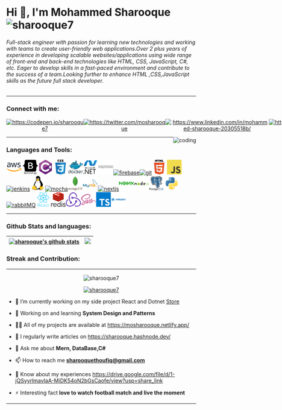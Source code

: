 # Hi 👋, I'm Mohammed Sharooque ![sharooque7](https://komarev.com/ghpvc/?username=sharooque7&label=Profile%20views&color=0e75b6&style=flat)

###### Full-stack engineer with passion for learning new technologies and working with teams to create user-friendly web applications.Over 2 plus years of experience in developing scalable websites/applications using wide range of front-end and back-end technologies like HTML, CSS, JavaScript, C#, etc. Eager to develop skills in a fast-paced environment and contribute to the success of a team.Looking further to enhance HTML ,CSS,JavaScript skills as the future full stack developer.

* * *

<h3 align="left">Connect with me:</h3>
<p align="center" style="display:flex;justify-content:space-between">
<a href="https://codepen.io/https://codepen.io/sharooque7" target="blank"><img align="center" src="https://raw.githubusercontent.com/rahuldkjain/github-profile-readme-generator/master/src/images/icons/Social/codepen.svg" alt="https://codepen.io/sharooque7" height="30" width="40" /></a>
<a href="https://twitter.com/https://twitter.com/mosharooque" target="blank"><img align="center" src="https://raw.githubusercontent.com/rahuldkjain/github-profile-readme-generator/master/src/images/icons/Social/twitter.svg" alt="https://twitter.com/mosharooque" height="30" width="40" /></a>
<a href="https://linkedin.com/in/https://www.linkedin.com/in/mohammed-sharooque-20305518b/" target="blank"><img align="center" src="https://raw.githubusercontent.com/rahuldkjain/github-profile-readme-generator/master/src/images/icons/Social/linked-in-alt.svg" alt="https://www.linkedin.com/in/mohammed-sharooque-20305518b/" height="30" width="40" /></a>
<a href="https://stackoverflow.com/users/https://stackoverflow.com/users/10872378/sharooque" target="blank"><img align="center" src="https://raw.githubusercontent.com/rahuldkjain/github-profile-readme-generator/master/src/images/icons/Social/stack-overflow.svg" alt="https://stackoverflow.com/users/10872378/sharooque" height="30" width="40" /></a>
<a href="https://hashnode.com/https://sharooque.hashnode.dev¯" target="blank"><img align="center" src="https://raw.githubusercontent.com/rahuldkjain/github-profile-readme-generator/master/src/images/icons/Social/hashnode.svg" alt="https://sharooque.hashnode.dev¯" height="30" width="40" /></a>
<a href="https://www.leetcode.com/https://leetcode.com/sharooque7/" target="blank"><img align="center" src="https://raw.githubusercontent.com/rahuldkjain/github-profile-readme-generator/master/src/images/icons/Social/leet-code.svg" alt="https://leetcode.com/sharooque7/" height="30" width="40" /></a>
</p>

<img align="right" alt="coding" max-width="400" max-height="400" src="https://mir-s3-cdn-cf.behance.net/project_modules/max_1200/06f21a161921919.63cd7887d0a70.gif" class="jop-noMdConv"> 

<hr/>


<h3 align="left">Languages and Tools:</h3>

[<img src="https://raw.githubusercontent.com/devicons/devicon/master/icons/amazonwebservices/amazonwebservices-original-wordmark.svg" alt="aws" width="40" height="40" class="jop-noMdConv">](https://aws.amazon.com) [<img src="https://raw.githubusercontent.com/devicons/devicon/master/icons/bootstrap/bootstrap-plain-wordmark.svg" alt="bootstrap" width="40" height="40" class="jop-noMdConv">](https://getbootstrap.com)[<img src="https://raw.githubusercontent.com/devicons/devicon/master/icons/csharp/csharp-original.svg" alt="csharp" width="40" height="40" class="jop-noMdConv">](https://www.w3schools.com/cs/)[<img src="https://raw.githubusercontent.com/devicons/devicon/master/icons/css3/css3-original-wordmark.svg" alt="css3" width="40" height="40" class="jop-noMdConv">](https://www.w3schools.com/css/)[<img src="https://raw.githubusercontent.com/devicons/devicon/master/icons/docker/docker-original-wordmark.svg" alt="docker" width="40" height="40" class="jop-noMdConv">](https://www.docker.com/)[<img src="https://raw.githubusercontent.com/devicons/devicon/master/icons/dot-net/dot-net-original-wordmark.svg" alt="dotnet" width="40" height="40" class="jop-noMdConv">](https://dotnet.microsoft.com/)[<img src="https://raw.githubusercontent.com/devicons/devicon/master/icons/express/express-original-wordmark.svg" alt="express" width="40" height="40" class="jop-noMdConv">](https://expressjs.com)[<img src="https://www.vectorlogo.zone/logos/firebase/firebase-icon.svg" alt="firebase" width="40" height="40" class="jop-noMdConv">](https://firebase.google.com/)[<img src="https://www.vectorlogo.zone/logos/git-scm/git-scm-icon.svg" alt="git" width="40" height="40" class="jop-noMdConv">](https://git-scm.com/)[<img src="https://raw.githubusercontent.com/devicons/devicon/master/icons/html5/html5-original-wordmark.svg" alt="html5" width="40" height="40" class="jop-noMdConv">](https://www.w3.org/html/)[<img src="https://raw.githubusercontent.com/devicons/devicon/master/icons/javascript/javascript-original.svg" alt="javascript" width="40" height="40" class="jop-noMdConv">](https://developer.mozilla.org/en-US/docs/Web/JavaScript)[<img src="https://www.vectorlogo.zone/logos/jenkins/jenkins-icon.svg" alt="jenkins" width="40" height="40" class="jop-noMdConv">](https://www.jenkins.io)[<img src="https://raw.githubusercontent.com/devicons/devicon/master/icons/linux/linux-original.svg" alt="linux" width="40" height="40" class="jop-noMdConv">](https://www.linux.org/)[<img src="https://www.vectorlogo.zone/logos/mochajs/mochajs-icon.svg" alt="mocha" width="40" height="40" class="jop-noMdConv">](https://mochajs.org)[<img src="https://raw.githubusercontent.com/devicons/devicon/master/icons/mongodb/mongodb-original-wordmark.svg" alt="mongodb" width="40" height="40" class="jop-noMdConv">](https://www.mongodb.com/)[<img src="https://raw.githubusercontent.com/devicons/devicon/master/icons/mysql/mysql-original-wordmark.svg" alt="mysql" width="40" height="40" class="jop-noMdConv">](https://www.mysql.com/)[<img src="https://cdn.worldvectorlogo.com/logos/nextjs-2.svg" alt="nextjs" width="40" height="40" class="jop-noMdConv">](https://nextjs.org/)[<img src="https://raw.githubusercontent.com/devicons/devicon/master/icons/nginx/nginx-original.svg" alt="nginx" width="40" height="40" class="jop-noMdConv">](https://www.nginx.com)[<img src="https://raw.githubusercontent.com/devicons/devicon/master/icons/nodejs/nodejs-original-wordmark.svg" alt="nodejs" width="40" height="40" class="jop-noMdConv">](https://nodejs.org)[<img src="https://raw.githubusercontent.com/devicons/devicon/master/icons/postgresql/postgresql-original-wordmark.svg" alt="postgresql" width="40" height="40" class="jop-noMdConv">](https://www.postgresql.org)[<img src="https://raw.githubusercontent.com/devicons/devicon/master/icons/python/python-original.svg" alt="python" width="40" height="40" class="jop-noMdConv">](https://www.python.org)[<img src="https://www.vectorlogo.zone/logos/rabbitmq/rabbitmq-icon.svg" alt="rabbitMQ" width="40" height="40" class="jop-noMdConv">](https://www.rabbitmq.com)[<img src="https://raw.githubusercontent.com/devicons/devicon/master/icons/react/react-original-wordmark.svg" alt="react" width="40" height="40" class="jop-noMdConv">](https://reactjs.org/)[<img src="https://raw.githubusercontent.com/devicons/devicon/master/icons/redis/redis-original-wordmark.svg" alt="redis" width="40" height="40" class="jop-noMdConv">](https://redis.io)[<img src="https://raw.githubusercontent.com/devicons/devicon/master/icons/redux/redux-original.svg" alt="redux" width="40" height="40" class="jop-noMdConv">](https://redux.js.org)[<img src="https://raw.githubusercontent.com/devicons/devicon/master/icons/sass/sass-original.svg" alt="sass" width="40" height="40" class="jop-noMdConv">](https://sass-lang.com)[<img src="https://raw.githubusercontent.com/devicons/devicon/master/icons/typescript/typescript-original.svg" alt="typescript" width="40" height="40" class="jop-noMdConv">](https://www.typescriptlang.org/)[<img src="https://raw.githubusercontent.com/devicons/devicon/d00d0969292a6569d45b06d3f350f463a0107b0d/icons/webpack/webpack-original-wordmark.svg" alt="webpack" width="40" height="40" class="jop-noMdConv">](https://webpack.js.org)

  * * *

### Github Stats and languages:

  | [![sharooque's github stats](https://github-readme-stats.vercel.app/api?username=sharooque7&show_icons=true&include_all_commits=true&theme=buefy&hide_border=true)](https://github.com/sharooque7/github-readme-stats) | [![](https://github-readme-stats.vercel.app/api/top-langs/?username=sharooque7&layout=compact&theme=buefy&hide_border=true)](https://github.com/sharooque7/github-readme-stats) |
| --- | --- |

### Streak and Contribution:

* * *

<p align="center"><img align="center" src="https://github-readme-streak-stats.herokuapp.com/?user=sharooque7&" alt="sharooque7" /></p>

<p align="center"> <a href="https://github.com/ryo-ma/github-profile-trophy"><img src="https://github-profile-trophy.vercel.app/?username=sharooque7" alt="sharooque7" /></a> </p>

- 🔭 I’m currently working on my side project React and Dotnet [Store](https://github.com/sharooque7/Store)
    
- 🌱 Working on and learning **System Design and Patterns**
    
- 👨‍💻 All of my projects are available at https://mosharooque.netlify.app/
    
- 📝 I regularly write articles on https://sharooque.hashnode.dev/
    
- 💬 Ask me about **Mern, DataBase,C#**
    
- 📫 How to reach me **sharooquethoufiq@gmail.com**
    
- 📄 Know about my experiences https://drive.google.com/file/d/1-jQSyyrlmavIaA-MiDK54oN2bGsCaofe/view?usp=share_link
    
- ⚡ Interesting fact **love to watch football match and live the moment**

***
